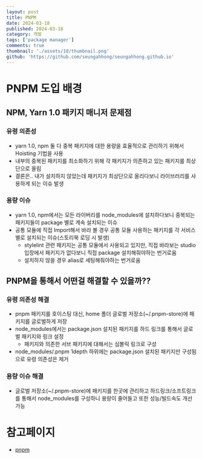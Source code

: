 ```yaml
---
layout: post
title: PNPM
date: 2024-03-18
published: 2024-03-18
category: 개발
tags: ['package manager']
comments: true
thumbnail: './assets/18/thumbnail.png'
github: 'https://github.com/seungahhong/seungahhong.github.io'
---
```


# PNPM 도입 배경

## NPM, Yarn 1.0 패키지 매니저 문제점

### 유령 의존성

- yarn 1.0, npm 둘 다 중복 패키지에 대한 용량을 효율적으로 관리하기 위해서 Hoisting 기법을 사용
- 내부의 중복된 패키지를 최소화하기 위해 각 패키지가 의존하고 있는 패키지를 최상단으로 올림
- 결론은.. 내가 설치하지 않았는데 패키지가 최상단으로 올리다보니 라이브러리를 사용하게 되는 이슈 발생

### 용량 이슈

- yarn 1.0, npm에서는 모든 라이버리를 node_modules에 설치하다보니 중복되는 패키지들이 package 별로 계속 설치되는 이슈
- 공통 모듈에 직접 Import해서 바라 볼 경우 공통 모듈 사용하는 패키지를 각 서비스별로 설치되는 이슈(스토리북 로딩 시 발생)
  - stylelint 관련 패키지는 공통 모듈에서 사용되고 있지만, 직접 바라보는 studio 입장에서 패키지가 없다보니 직접 package 설치해줘야하는 번거로움
  - 설치하지 않을 경우 alias로 세팅해줘야하는 번거로움

## PNPM을 통해서 어떤걸 해결할 수 있을까??

### 유령 의존성 해결

- pnpm 패키지를 호이스팅 대신, home 폴더 글로벌 저장소(~/.pnpm-store)에 패키지를 글로벌하게 저장
- node_modules에서는 package.json 설치된 패키지를 하드 링크를 통해서 글로벌 패키지와 링크 설정
  - 패키지와 의존한 서브 패키지에 대해서는 심볼릭 링크로 구성
- node_modules/.pnpm 1depth 하위에는 package.json 설치된 패키지만 구성됨으로 유령 의존성은 제거

### 용량 이슈 해결

- 글로벌 저장소(~/.pnpm-store)에 패키지를 한곳에 관리하고 하드링크/소프트링크를 통해서 node_modules를 구성하니 용량이 줄어들고 또한 성능/빌드속도 개선 가능

# 참고페이지

- [pnpm](https://jeonghwan-kim.github.io/2023/10/20/pnpm#용량-npm)
